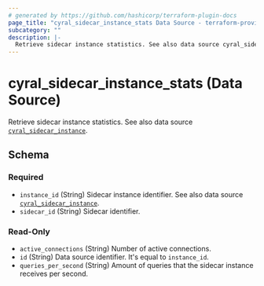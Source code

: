 ```yaml
---
# generated by https://github.com/hashicorp/terraform-plugin-docs
page_title: "cyral_sidecar_instance_stats Data Source - terraform-provider-cyral"
subcategory: ""
description: |-
  Retrieve sidecar instance statistics. See also data source cyral_sidecar_instance ../data-sources/sidecar_instance.md.
---
```


# cyral_sidecar_instance_stats (Data Source)

Retrieve sidecar instance statistics. See also data source [`cyral_sidecar_instance`](../data-sources/sidecar_instance.md).



<!-- schema generated by tfplugindocs -->
## Schema

### Required

- `instance_id` (String) Sidecar instance identifier. See also data source [`cyral_sidecar_instance`](../data-sources/sidecar_instance.md).
- `sidecar_id` (String) Sidecar identifier.

### Read-Only

- `active_connections` (String) Number of active connections.
- `id` (String) Data source identifier. It's equal to `instance_id`.
- `queries_per_second` (String) Amount of queries that the sidecar instance receives per second.
